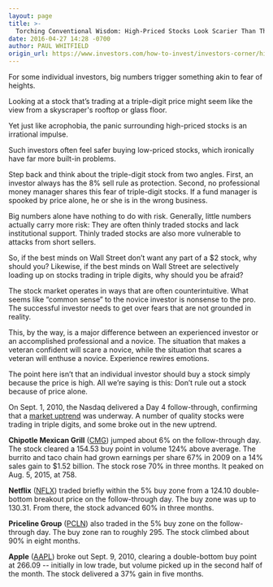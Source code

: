 ```yaml
---
layout: page
title: >-
  Torching Conventional Wisdom: High-Priced Stocks Look Scarier Than They Are
date: 2016-04-27 14:28 -0700
author: PAUL WHITFIELD
origin_url: https://www.investors.com/how-to-invest/investors-corner/high-priced-stocks-look-scarier-than-they-are/
---
```


For some individual investors, big numbers trigger something akin to fear of heights.



Looking at a stock that’s trading at a triple-digit price might seem like the view from a skyscraper's rooftop or glass floor.

Yet just like acrophobia, the panic surrounding high-priced stocks is an irrational impulse.

Such investors often feel safer buying low-priced stocks, which ironically have far more built-in problems.

Step back and think about the triple-digit stock from two angles. First, an investor always has the 8% sell rule as protection. Second, no professional money manager shares this fear of triple-digit stocks. If a fund manager is spooked by price alone, he or she is in the wrong business.

Big numbers alone have nothing to do with risk. Generally, little numbers actually carry more risk: They are often thinly traded stocks and lack institutional support. Thinly traded stocks are also more vulnerable to attacks from short sellers.

So, if the best minds on Wall Street don’t want any part of a \$2 stock, why should you? Likewise, if the best minds on Wall Street are selectively loading up on stocks trading in triple digits, why should you be afraid?

The stock market operates in ways that are often counterintuitive. What seems like “common sense” to the novice investor is nonsense to the pro. The successful investor needs to get over fears that are not grounded in reality.

This, by the way, is a major difference between an experienced investor or an accomplished professional and a novice. The situation that makes a veteran confident will scare a novice, while the situation that scares a veteran will enthuse a novice. Experience rewires emotions.

The point here isn’t that an individual investor should buy a stock simply because the price is high. All we’re saying is this: Don’t rule out a stock because of price alone.

On Sept. 1, 2010, the Nasdaq delivered a Day 4 follow-through, confirming that a [market uptrend](https://www.investors.com/category/market-trend/the-big-picture/) was underway. A number of quality stocks were trading in triple digits, and some broke out in the new uptrend.

**Chipotle Mexican Grill** ([CMG](https://research.investors.com/quote.aspx?symbol=CMG)) jumped about 6% on the follow-through day. The stock cleared a 154.53 buy point in volume 124% above average. The burrito and taco chain had grown earnings per share 67% in 2009 on a 14% sales gain to \$1.52 billion. The stock rose 70% in three months. It peaked on Aug. 5, 2015, at 758.

**Netflix** ([NFLX](https://research.investors.com/quote.aspx?symbol=NFLX)) traded briefly within the 5% buy zone from a 124.10 double-bottom breakout price on the follow-through day. The buy zone was up to 130.31. From there, the stock advanced 60% in three months.

**Priceline Group** ([PCLN](https://research.investors.com/quote.aspx?symbol=PCLN)) also traded in the 5% buy zone on the follow-through day. The buy zone ran to roughly 295. The stock climbed about 90% in eight months.

**Apple** ([AAPL](https://research.investors.com/quote.aspx?symbol=AAPL)) broke out Sept. 9, 2010, clearing a double-bottom buy point at 266.09 -- initially in low trade, but volume picked up in the second half of the month. The stock delivered a 37% gain in five months.
